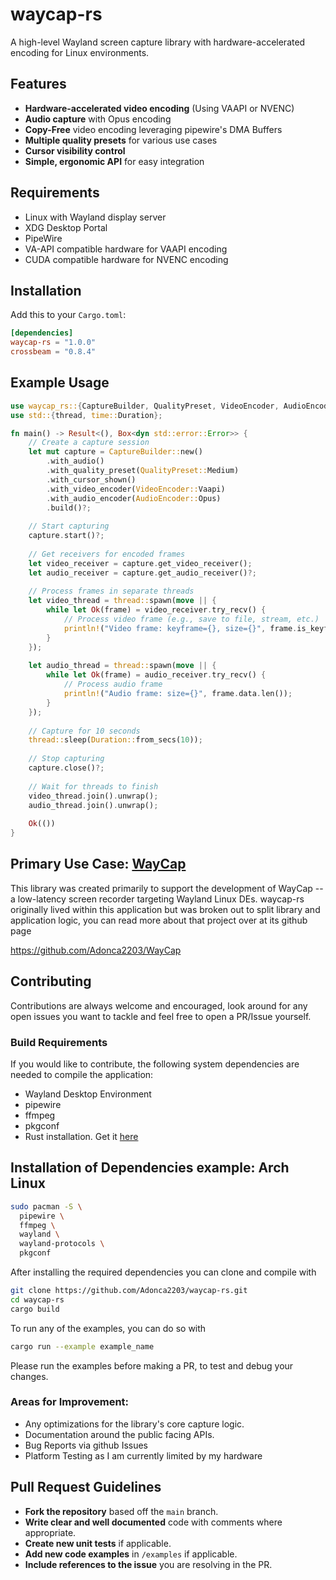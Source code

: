 # waycap-rs

A high-level Wayland screen capture library with hardware-accelerated encoding for Linux environments.

## Features

- **Hardware-accelerated video encoding** (Using VAAPI or NVENC)
- **Audio capture** with Opus encoding
- **Copy-Free** video encoding leveraging pipewire's DMA Buffers
- **Multiple quality presets** for various use cases
- **Cursor visibility control**
- **Simple, ergonomic API** for easy integration

## Requirements

- Linux with Wayland display server
- XDG Desktop Portal
- PipeWire
- VA-API compatible hardware for VAAPI encoding
- CUDA compatible hardware for NVENC encoding

## Installation

Add this to your `Cargo.toml`:

```toml
[dependencies]
waycap-rs = "1.0.0"
crossbeam = "0.8.4"
```

## Example Usage
```rust
use waycap_rs::{CaptureBuilder, QualityPreset, VideoEncoder, AudioEncoder};
use std::{thread, time::Duration};

fn main() -> Result<(), Box<dyn std::error::Error>> {
    // Create a capture session
    let mut capture = CaptureBuilder::new()
        .with_audio()
        .with_quality_preset(QualityPreset::Medium)
        .with_cursor_shown()
        .with_video_encoder(VideoEncoder::Vaapi)
        .with_audio_encoder(AudioEncoder::Opus)
        .build()?;
    
    // Start capturing
    capture.start()?;
    
    // Get receivers for encoded frames
    let video_receiver = capture.get_video_receiver();
    let audio_receiver = capture.get_audio_receiver()?;
    
    // Process frames in separate threads
    let video_thread = thread::spawn(move || {
        while let Ok(frame) = video_receiver.try_recv() {
            // Process video frame (e.g., save to file, stream, etc.)
            println!("Video frame: keyframe={}, size={}", frame.is_keyframe, frame.data.len());
        }
    });
    
    let audio_thread = thread::spawn(move || {
        while let Ok(frame) = audio_receiver.try_recv() {
            // Process audio frame
            println!("Audio frame: size={}", frame.data.len());
        }
    });
    
    // Capture for 10 seconds
    thread::sleep(Duration::from_secs(10));
    
    // Stop capturing
    capture.close()?;
    
    // Wait for threads to finish
    video_thread.join().unwrap();
    audio_thread.join().unwrap();
    
    Ok(())
}
```

## Primary Use Case: [WayCap](https://github.com/Adonca2203/WayCap)
This library was created primarily to support the development of WayCap -- a low-latency screen recorder targeting Wayland Linux DEs.
waycap-rs originally lived within this application but was broken out to split library and application logic, you can read more about
that project over at its github page

https://github.com/Adonca2203/WayCap

## Contributing
Contributions are always welcome and encouraged, look around for any open issues you want to tackle and 
feel free to open a PR/Issue yourself.

### Build Requirements

If you would like to contribute, the following system dependencies are needed to compile the application:

- Wayland Desktop Environment
- pipewire
- ffmpeg
- pkgconf
- Rust installation. Get it [here](https://www.rust-lang.org/tools/install)

## Installation of Dependencies example: Arch Linux
```bash
sudo pacman -S \
  pipewire \
  ffmpeg \
  wayland \
  wayland-protocols \
  pkgconf
```

After installing the required dependencies you can clone and compile with
```bash
git clone https://github.com/Adonca2203/waycap-rs.git
cd waycap-rs
cargo build
```

To run any of the examples, you can do so with
```bash
cargo run --example example_name
```

Please run the examples before making a PR, to test and debug your changes.

### Areas for Improvement:
- Any optimizations for the library's core capture logic.
- Documentation around the public facing APIs.
- Bug Reports via github Issues
- Platform Testing as I am currently limited by my hardware

## Pull Request Guidelines
- **Fork the repository** based off the `main` branch.
- **Write clear and well documented** code with comments where appropriate.
- **Create new unit tests** if applicable.
- **Add new code examples** in `/examples` if applicable.
- **Include references to the issue** you are resolving in the PR.
